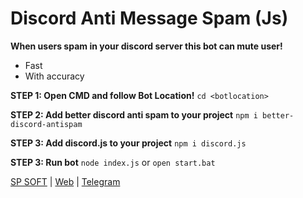 
# Discord Anti Message Spam (Js)
**When users spam in your discord server this bot can mute user!**
 - Fast
 - With accuracy

**STEP 1: Open CMD and follow Bot Location!**
`cd <botlocation>`

**STEP 2: Add better discord anti spam to your project**
`npm i better-discord-antispam`

**STEP 3: Add discord.js to your project**
`npm i discord.js`

**STEP 3: Run bot**
`node index.js` or `open start.bat`

[SP SOFT](https://sp-soft.ir) | [Web](https://karamlou.com) | [Telegram](https://t.me/sir_programmer)

